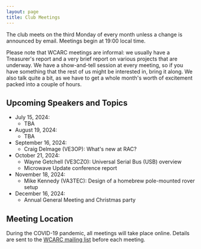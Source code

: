 ```yaml
---
layout: page
title: Club Meetings
---
```


The club meets on the third Monday of every month unless a change is
announced by email. Meetings begin at 19:00 local time.

Please note that WCARC meetings are informal: we usually have a
Treasurer's report and a very brief report on various projects that are
underway. We have a show-and-tell session at every meeting, so if you have
something that the rest of us might be interested in, bring it along. We also
talk quite a bit, as we have to get a whole month's worth of excitement packed
into a couple of hours.

## Upcoming Speakers and Topics

* July 15, 2024:
  * TBA
* August 19, 2024:
  * TBA
* September 16, 2024:
  * Craig Delmage (VE3OP): What's new at RAC?
* October 21, 2024:
  * Wayne Getchell (VE3CZO): Universal Serial Bus (USB) overview
  * Microwave Update conference report
* November 18, 2024:
  * Mike Kennedy (VA3TEC): Design of a homebrew pole-mounted rover setup
* December 16, 2024:
  * Annual General Meeting and Christmas party

## Meeting Location

During the COVID-19 pandemic, all meetings will take place online. Details are
sent to the [WCARC mailing list](https://groups.io/g/wcclist/topics) before each
meeting.
